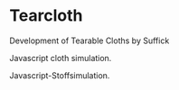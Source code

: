 Tearcloth
=========

Development of Tearable Cloths by Suffick

Javascript cloth simulation.

Javascript-Stoffsimulation.
